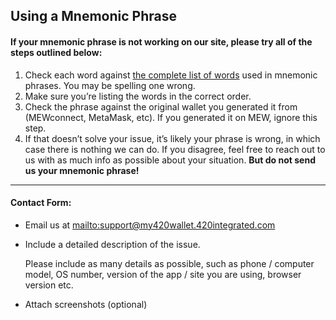 ## Using a Mnemonic Phrase

#### If your mnemonic phrase is not working on our site, please try all of the steps outlined below:

1. Check each word against [the complete list of words](https://github.com/bitcoin/bips/blob/master/bip-0039/english.txt) used in mnemonic phrases. You may be spelling one wrong.
2. Make sure you’re listing the words in the correct order.
3. Check the phrase against the original wallet you generated it from (MEWconnect, MetaMask, etc). If you generated it on MEW, ignore this step.
4. If that doesn’t solve your issue, it’s likely your phrase is wrong, in which case there is nothing we can do. If you disagree, feel free to reach out to us with as much info as possible about your situation. <strong>But do not send us your mnemonic phrase!</strong>

***

#### Contact Form:

* Email us at <mailto:support@my420wallet.420integrated.com>

* <p>Include a detailed description of the issue.</p>
  <note>Please include as many details as possible, such as phone / computer model, OS number, version of the app / site you are using, browser version etc.</note>

* Attach screenshots (optional)
